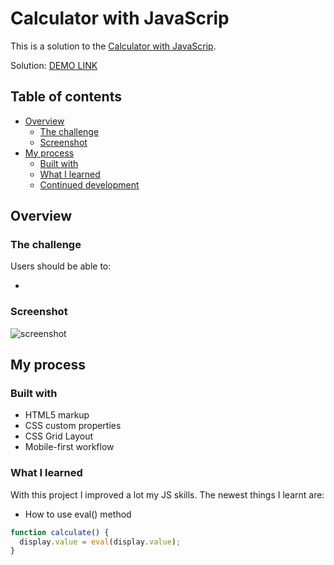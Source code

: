 # Calculator with JavaScrip

This is a solution to the [Calculator with JavaScrip]().

Solution: [DEMO LINK]()

## Table of contents

- [Overview](#overview)
  - [The challenge](#the-challenge)
  - [Screenshot](#screenshot)
- [My process](#my-process)
  - [Built with](#built-with)
  - [What I learned](#what-i-learned)
  - [Continued development](#continued-development)

## Overview

### The challenge

Users should be able to:

- 

### Screenshot

![screenshot]()

## My process

### Built with

- HTML5 markup
- CSS custom properties
- CSS Grid Layout
- Mobile-first workflow

### What I learned

With this project I improved a lot my JS skills. The newest things I learnt are:

- How to use eval() method

```js
function calculate() {
  display.value = eval(display.value);
}
```
